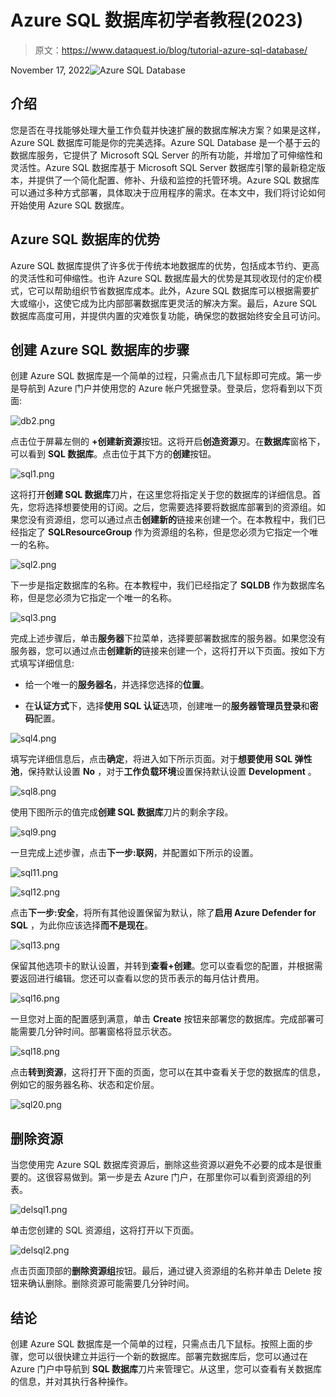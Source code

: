 # Azure SQL 数据库初学者教程(2023)

> 原文：<https://www.dataquest.io/blog/tutorial-azure-sql-database/>

November 17, 2022![Azure SQL Database](img/0b45a6ef12de945f0329302474e2331b.png)

## 介绍

您是否在寻找能够处理大量工作负载并快速扩展的数据库解决方案？如果是这样，Azure SQL 数据库可能是你的完美选择。Azure SQL Database 是一个基于云的数据库服务，它提供了 Microsoft SQL Server 的所有功能，并增加了可伸缩性和灵活性。Azure SQL 数据库基于 Microsoft SQL Server 数据库引擎的最新稳定版本，并提供了一个简化配置、修补、升级和监控的托管环境。Azure SQL 数据库可以通过多种方式部署，具体取决于应用程序的需求。在本文中，我们将讨论如何开始使用 Azure SQL 数据库。

## Azure SQL 数据库的优势

Azure SQL 数据库提供了许多优于传统本地数据库的优势，包括成本节约、更高的灵活性和可伸缩性。也许 Azure SQL 数据库最大的优势是其现收现付的定价模式，它可以帮助组织节省数据库成本。此外，Azure SQL 数据库可以根据需要扩大或缩小，这使它成为比内部部署数据库更灵活的解决方案。最后，Azure SQL 数据库高度可用，并提供内置的灾难恢复功能，确保您的数据始终安全且可访问。

## 创建 Azure SQL 数据库的步骤

创建 Azure SQL 数据库是一个简单的过程，只需点击几下鼠标即可完成。第一步是导航到 Azure 门户并使用您的 Azure 帐户凭据登录。登录后，您将看到以下页面:

![db2.png](img/e3d2e5a48d187a3911f42c0999a49b99.png)

点击位于屏幕左侧的 **+创建新资源**按钮。这将开启**创造资源**刃。在**数据库**窗格下，可以看到 **SQL 数据库**。点击位于其下方的**创建**按钮。

![sql1.png](img/42c28cd6bbbcf946eae50835aac0e9a5.png)

这将打开**创建 SQL 数据库**刀片，在这里您将指定关于您的数据库的详细信息。首先，您将选择想要使用的订阅。之后，您需要选择要将数据库部署到的资源组。如果您没有资源组，您可以通过点击**创建新的**链接来创建一个。在本教程中，我们已经指定了 **SQLResourceGroup** 作为资源组的名称，但是您必须为它指定一个唯一的名称。

![sql2.png](img/a5317900754474bec0c46ce9cc303977.png)

下一步是指定数据库的名称。在本教程中，我们已经指定了 **SQLDB** 作为数据库名称，但是您必须为它指定一个唯一的名称。

![sql3.png](img/89530be9b4ab1c024ef95535b633cca3.png)

完成上述步骤后，单击**服务器**下拉菜单，选择要部署数据库的服务器。如果您没有服务器，您可以通过点击**创建新的**链接来创建一个，这将打开以下页面。按如下方式填写详细信息:

*   给一个唯一的**服务器名**，并选择您选择的**位置**。

*   在**认证方式**下，选择**使用 SQL 认证**选项，创建唯一的**服务器管理员登录**和**密码**配置。

![sql4.png](img/d3a852635e520ee6160a08015fbf937a.png)

填写完详细信息后，点击**确定**，将进入如下所示页面。对于**想要使用 SQL 弹性池**，保持默认设置 **No** ，对于**工作负载环境**设置保持默认设置 **Development** 。

![sql8.png](img/cd16943a5f0903a3f2b849cd2c676f81.png)

使用下图所示的值完成**创建 SQL 数据库**刀片的剩余字段。

![sql9.png](img/1fb9c4fd42474e53abfbfe0af7d75bea.png)

一旦完成上述步骤，点击**下一步:联网**，并配置如下所示的设置。

![sql11.png](img/1e858bb9cc44543c446759b921ef048a.png)

![sql12.png](img/e9c7dcd280973e729285e6ad7efdb295.png)

点击**下一步:安全**，将所有其他设置保留为默认，除了**启用 Azure Defender for SQL** ，为此你应该选择**而不是现在**。

![sql13.png](img/33282ccb631ce6142915729072fcd238.png)

保留其他选项卡的默认设置，并转到**查看+创建**。您可以查看您的配置，并根据需要返回进行编辑。您还可以查看以您的货币表示的每月估计费用。

![sql16.png](img/cff0ca378e15b809c91fa8056dfc5f38.png)

一旦您对上面的配置感到满意，单击 **Create** 按钮来部署您的数据库。完成部署可能需要几分钟时间。部署窗格将显示状态。

![sql18.png](img/f5c1deb0f59060c2d9caee071b7471c4.png)

点击**转到资源**，这将打开下面的页面，您可以在其中查看关于您的数据库的信息，例如它的服务器名称、状态和定价层。

![sql20.png](img/016cd1fcf81658bc22fab80f5835b6b6.png)

## 删除资源

当您使用完 Azure SQL 数据库资源后，删除这些资源以避免不必要的成本是很重要的。这很容易做到。第一步是去 Azure 门户，在那里你可以看到资源组的列表。

![delsql1.png](img/7ab8a4db1a3001870070f5aede705fb1.png)

单击您创建的 SQL 资源组，这将打开以下页面。

![delsql2.png](img/62bdedf17f32116d00194539f6c73ea7.png)

点击页面顶部的**删除资源组**按钮。最后，通过键入资源组的名称并单击 Delete 按钮来确认删除。删除资源可能需要几分钟时间。

## 结论

创建 Azure SQL 数据库是一个简单的过程，只需点击几下鼠标。按照上面的步骤，您可以很快建立并运行一个新的数据库。部署完数据库后，您可以通过在 Azure 门户中导航到 **SQL 数据库**刀片来管理它。从这里，您可以查看有关数据库的信息，并对其执行各种操作。